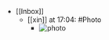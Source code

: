 - [[Inbox]]
    - [[xin]] at 17:04: #Photo
        - ![photo](https://firebasestorage.googleapis.com/v0/b/firescript-577a2.appspot.com/o/imgs%2Fapp%2Fxinyiheng%2F_pu-ymj9Q?alt=media&token=8cc58c90-2105-4fa6-a030-3e4cce4cf580)
